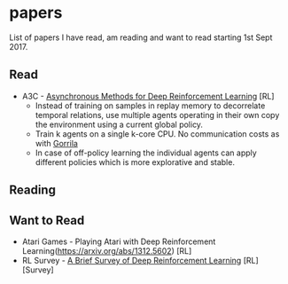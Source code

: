 # papers
List of papers I have read, am reading and want to read starting 1st Sept 2017.

## Read
- A3C - [Asynchronous Methods for Deep Reinforcement Learning](https://arxiv.org/pdf/1602.01783.pdf) [RL]
  - Instead of training on samples in replay memory to decorrelate temporal relations, use multiple agents operating in their own copy the environment using a current global policy. 
  - Train k agents on a single k-core CPU. No communication costs as with [Gorrila](https://arxiv.org/abs/1507.04296)
  - In case of off-policy learning the individual agents can apply different policies which is more explorative and stable.
  
## Reading


## Want to Read
- Atari Games - Playing Atari with Deep Reinforcement Learning(https://arxiv.org/abs/1312.5602) [RL]
- RL Survey - [A Brief Survey of Deep Reinforcement Learning](https://arxiv.org/pdf/1708.05866.pdf) [RL] [Survey]
